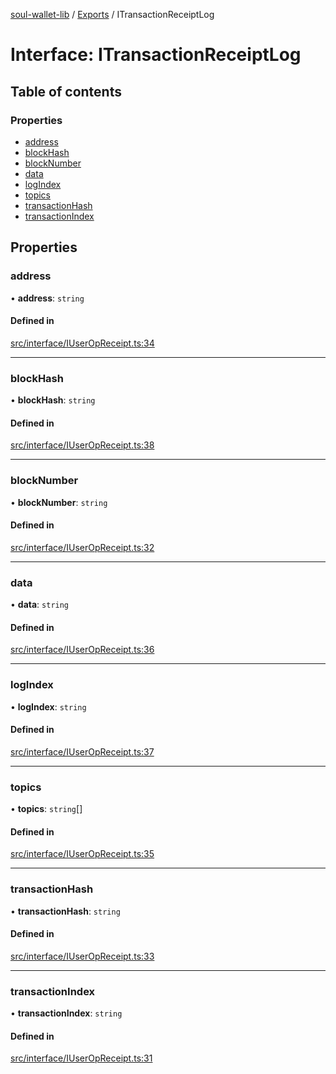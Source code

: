 [soul-wallet-lib](../README.md) / [Exports](../modules.md) / ITransactionReceiptLog

# Interface: ITransactionReceiptLog

## Table of contents

### Properties

- [address](ITransactionReceiptLog.md#address)
- [blockHash](ITransactionReceiptLog.md#blockhash)
- [blockNumber](ITransactionReceiptLog.md#blocknumber)
- [data](ITransactionReceiptLog.md#data)
- [logIndex](ITransactionReceiptLog.md#logindex)
- [topics](ITransactionReceiptLog.md#topics)
- [transactionHash](ITransactionReceiptLog.md#transactionhash)
- [transactionIndex](ITransactionReceiptLog.md#transactionindex)

## Properties

### address

• **address**: `string`

#### Defined in

[src/interface/IUserOpReceipt.ts:34](https://github.com/proofofsoulprotocol/soulwalletlib/blob/93d2029/src/interface/IUserOpReceipt.ts#L34)

___

### blockHash

• **blockHash**: `string`

#### Defined in

[src/interface/IUserOpReceipt.ts:38](https://github.com/proofofsoulprotocol/soulwalletlib/blob/93d2029/src/interface/IUserOpReceipt.ts#L38)

___

### blockNumber

• **blockNumber**: `string`

#### Defined in

[src/interface/IUserOpReceipt.ts:32](https://github.com/proofofsoulprotocol/soulwalletlib/blob/93d2029/src/interface/IUserOpReceipt.ts#L32)

___

### data

• **data**: `string`

#### Defined in

[src/interface/IUserOpReceipt.ts:36](https://github.com/proofofsoulprotocol/soulwalletlib/blob/93d2029/src/interface/IUserOpReceipt.ts#L36)

___

### logIndex

• **logIndex**: `string`

#### Defined in

[src/interface/IUserOpReceipt.ts:37](https://github.com/proofofsoulprotocol/soulwalletlib/blob/93d2029/src/interface/IUserOpReceipt.ts#L37)

___

### topics

• **topics**: `string`[]

#### Defined in

[src/interface/IUserOpReceipt.ts:35](https://github.com/proofofsoulprotocol/soulwalletlib/blob/93d2029/src/interface/IUserOpReceipt.ts#L35)

___

### transactionHash

• **transactionHash**: `string`

#### Defined in

[src/interface/IUserOpReceipt.ts:33](https://github.com/proofofsoulprotocol/soulwalletlib/blob/93d2029/src/interface/IUserOpReceipt.ts#L33)

___

### transactionIndex

• **transactionIndex**: `string`

#### Defined in

[src/interface/IUserOpReceipt.ts:31](https://github.com/proofofsoulprotocol/soulwalletlib/blob/93d2029/src/interface/IUserOpReceipt.ts#L31)
